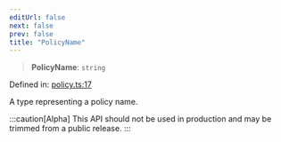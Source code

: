 ```yaml
---
editUrl: false
next: false
prev: false
title: "PolicyName"
---
```


> **PolicyName**: `string`

Defined in: [policy.ts:17](https://github.com/tylerbutler/tools-monorepo/blob/main/packages/repopo/src/policy.ts#L17)

A type representing a policy name.

:::caution[Alpha]
This API should not be used in production and may be trimmed from a public release.
:::
